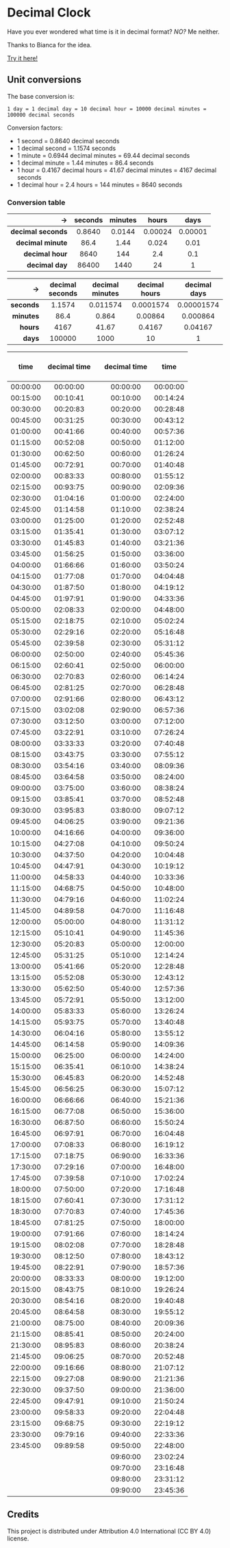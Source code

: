 # Decimal Clock

Have you ever wondered what time is it in decimal format?
*NO?*
Me neither.

Thanks to Bianca for the idea.

[Try it here!](https://lorossi.github.io/decimalclock)

## Unit conversions

The base conversion is:

`1 day = 1 decimal day = 10 decimal hour = 10000 decimal minutes = 100000 decimal seconds`

Conversion factors:

- 1 second = 0.8640 decimal seconds
- 1 decimal second = 1.1574 seconds
- 1 minute = 0.6944 decimal minutes = 69.44 decimal seconds
- 1 decimal minute = 1.44 minutes = 86.4 seconds
- 1 hour = 0.4167 decimal hours = 41.67 decimal minutes = 4167 decimal seconds
- 1 decimal hour = 2.4 hours = 144 minutes = 8640 seconds

### Conversion table

|                  -> | seconds | minutes |  hours  |  days   |
| ------------------: | :-----: | :-----: | :-----: | :-----: |
| **decimal seconds** | 0.8640  | 0.0144  | 0.00024 | 0.00001 |
|  **decimal minute** |  86.4   |  1.44   |  0.024  |  0.01   |
|    **decimal hour** |  8640   |   144   |   2.4   |   0.1   |
|     **decimal day** |  86400  |  1440   |   24    |    1    |

|          -> | decimal seconds | decimal minutes | decimal hours | decimal days |
| ----------: | :-------------: | :-------------: | :-----------: | :----------: |
| **seconds** |     1.1574      |    0.011574     |   0.0001574   |  0.00001574  |
| **minutes** |      86.4       |      0.864      |    0.00864    |   0.000864   |
|   **hours** |      4167       |      41.67      |    0.4167     |   0.04167    |
|    **days** |     100000      |      1000       |      10       |      1       |

|   time   | decimal time | <br><br><br> | decimal time |   time   |
| :------: | :----------: | :----------: | :----------: | :------: |
| 00:00:00 |   00:00:00   |              |   00:00:00   | 00:00:00 |
| 00:15:00 |   00:10:41   |              |   00:10:00   | 00:14:24 |
| 00:30:00 |   00:20:83   |              |   00:20:00   | 00:28:48 |
| 00:45:00 |   00:31:25   |              |   00:30:00   | 00:43:12 |
| 01:00:00 |   00:41:66   |              |   00:40:00   | 00:57:36 |
| 01:15:00 |   00:52:08   |              |   00:50:00   | 01:12:00 |
| 01:30:00 |   00:62:50   |              |   00:60:00   | 01:26:24 |
| 01:45:00 |   00:72:91   |              |   00:70:00   | 01:40:48 |
| 02:00:00 |   00:83:33   |              |   00:80:00   | 01:55:12 |
| 02:15:00 |   00:93:75   |              |   00:90:00   | 02:09:36 |
| 02:30:00 |   01:04:16   |              |   01:00:00   | 02:24:00 |
| 02:45:00 |   01:14:58   |              |   01:10:00   | 02:38:24 |
| 03:00:00 |   01:25:00   |              |   01:20:00   | 02:52:48 |
| 03:15:00 |   01:35:41   |              |   01:30:00   | 03:07:12 |
| 03:30:00 |   01:45:83   |              |   01:40:00   | 03:21:36 |
| 03:45:00 |   01:56:25   |              |   01:50:00   | 03:36:00 |
| 04:00:00 |   01:66:66   |              |   01:60:00   | 03:50:24 |
| 04:15:00 |   01:77:08   |              |   01:70:00   | 04:04:48 |
| 04:30:00 |   01:87:50   |              |   01:80:00   | 04:19:12 |
| 04:45:00 |   01:97:91   |              |   01:90:00   | 04:33:36 |
| 05:00:00 |   02:08:33   |              |   02:00:00   | 04:48:00 |
| 05:15:00 |   02:18:75   |              |   02:10:00   | 05:02:24 |
| 05:30:00 |   02:29:16   |              |   02:20:00   | 05:16:48 |
| 05:45:00 |   02:39:58   |              |   02:30:00   | 05:31:12 |
| 06:00:00 |   02:50:00   |              |   02:40:00   | 05:45:36 |
| 06:15:00 |   02:60:41   |              |   02:50:00   | 06:00:00 |
| 06:30:00 |   02:70:83   |              |   02:60:00   | 06:14:24 |
| 06:45:00 |   02:81:25   |              |   02:70:00   | 06:28:48 |
| 07:00:00 |   02:91:66   |              |   02:80:00   | 06:43:12 |
| 07:15:00 |   03:02:08   |              |   02:90:00   | 06:57:36 |
| 07:30:00 |   03:12:50   |              |   03:00:00   | 07:12:00 |
| 07:45:00 |   03:22:91   |              |   03:10:00   | 07:26:24 |
| 08:00:00 |   03:33:33   |              |   03:20:00   | 07:40:48 |
| 08:15:00 |   03:43:75   |              |   03:30:00   | 07:55:12 |
| 08:30:00 |   03:54:16   |              |   03:40:00   | 08:09:36 |
| 08:45:00 |   03:64:58   |              |   03:50:00   | 08:24:00 |
| 09:00:00 |   03:75:00   |              |   03:60:00   | 08:38:24 |
| 09:15:00 |   03:85:41   |              |   03:70:00   | 08:52:48 |
| 09:30:00 |   03:95:83   |              |   03:80:00   | 09:07:12 |
| 09:45:00 |   04:06:25   |              |   03:90:00   | 09:21:36 |
| 10:00:00 |   04:16:66   |              |   04:00:00   | 09:36:00 |
| 10:15:00 |   04:27:08   |              |   04:10:00   | 09:50:24 |
| 10:30:00 |   04:37:50   |              |   04:20:00   | 10:04:48 |
| 10:45:00 |   04:47:91   |              |   04:30:00   | 10:19:12 |
| 11:00:00 |   04:58:33   |              |   04:40:00   | 10:33:36 |
| 11:15:00 |   04:68:75   |              |   04:50:00   | 10:48:00 |
| 11:30:00 |   04:79:16   |              |   04:60:00   | 11:02:24 |
| 11:45:00 |   04:89:58   |              |   04:70:00   | 11:16:48 |
| 12:00:00 |   05:00:00   |              |   04:80:00   | 11:31:12 |
| 12:15:00 |   05:10:41   |              |   04:90:00   | 11:45:36 |
| 12:30:00 |   05:20:83   |              |   05:00:00   | 12:00:00 |
| 12:45:00 |   05:31:25   |              |   05:10:00   | 12:14:24 |
| 13:00:00 |   05:41:66   |              |   05:20:00   | 12:28:48 |
| 13:15:00 |   05:52:08   |              |   05:30:00   | 12:43:12 |
| 13:30:00 |   05:62:50   |              |   05:40:00   | 12:57:36 |
| 13:45:00 |   05:72:91   |              |   05:50:00   | 13:12:00 |
| 14:00:00 |   05:83:33   |              |   05:60:00   | 13:26:24 |
| 14:15:00 |   05:93:75   |              |   05:70:00   | 13:40:48 |
| 14:30:00 |   06:04:16   |              |   05:80:00   | 13:55:12 |
| 14:45:00 |   06:14:58   |              |   05:90:00   | 14:09:36 |
| 15:00:00 |   06:25:00   |              |   06:00:00   | 14:24:00 |
| 15:15:00 |   06:35:41   |              |   06:10:00   | 14:38:24 |
| 15:30:00 |   06:45:83   |              |   06:20:00   | 14:52:48 |
| 15:45:00 |   06:56:25   |              |   06:30:00   | 15:07:12 |
| 16:00:00 |   06:66:66   |              |   06:40:00   | 15:21:36 |
| 16:15:00 |   06:77:08   |              |   06:50:00   | 15:36:00 |
| 16:30:00 |   06:87:50   |              |   06:60:00   | 15:50:24 |
| 16:45:00 |   06:97:91   |              |   06:70:00   | 16:04:48 |
| 17:00:00 |   07:08:33   |              |   06:80:00   | 16:19:12 |
| 17:15:00 |   07:18:75   |              |   06:90:00   | 16:33:36 |
| 17:30:00 |   07:29:16   |              |   07:00:00   | 16:48:00 |
| 17:45:00 |   07:39:58   |              |   07:10:00   | 17:02:24 |
| 18:00:00 |   07:50:00   |              |   07:20:00   | 17:16:48 |
| 18:15:00 |   07:60:41   |              |   07:30:00   | 17:31:12 |
| 18:30:00 |   07:70:83   |              |   07:40:00   | 17:45:36 |
| 18:45:00 |   07:81:25   |              |   07:50:00   | 18:00:00 |
| 19:00:00 |   07:91:66   |              |   07:60:00   | 18:14:24 |
| 19:15:00 |   08:02:08   |              |   07:70:00   | 18:28:48 |
| 19:30:00 |   08:12:50   |              |   07:80:00   | 18:43:12 |
| 19:45:00 |   08:22:91   |              |   07:90:00   | 18:57:36 |
| 20:00:00 |   08:33:33   |              |   08:00:00   | 19:12:00 |
| 20:15:00 |   08:43:75   |              |   08:10:00   | 19:26:24 |
| 20:30:00 |   08:54:16   |              |   08:20:00   | 19:40:48 |
| 20:45:00 |   08:64:58   |              |   08:30:00   | 19:55:12 |
| 21:00:00 |   08:75:00   |              |   08:40:00   | 20:09:36 |
| 21:15:00 |   08:85:41   |              |   08:50:00   | 20:24:00 |
| 21:30:00 |   08:95:83   |              |   08:60:00   | 20:38:24 |
| 21:45:00 |   09:06:25   |              |   08:70:00   | 20:52:48 |
| 22:00:00 |   09:16:66   |              |   08:80:00   | 21:07:12 |
| 22:15:00 |   09:27:08   |              |   08:90:00   | 21:21:36 |
| 22:30:00 |   09:37:50   |              |   09:00:00   | 21:36:00 |
| 22:45:00 |   09:47:91   |              |   09:10:00   | 21:50:24 |
| 23:00:00 |   09:58:33   |              |   09:20:00   | 22:04:48 |
| 23:15:00 |   09:68:75   |              |   09:30:00   | 22:19:12 |
| 23:30:00 |   09:79:16   |              |   09:40:00   | 22:33:36 |
| 23:45:00 |   09:89:58   |              |   09:50:00   | 22:48:00 |
|          |              |              |   09:60:00   | 23:02:24 |
|          |              |              |   09:70:00   | 23:16:48 |
|          |              |              |   09:80:00   | 23:31:12 |
|          |              |              |   09:90:00   | 23:45:36 |



## Credits

This project is distributed under Attribution 4.0 International (CC BY 4.0) license.
